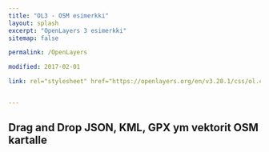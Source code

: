 ```yaml
---
title: "OL3 - OSM esimerkki"
layout: splash
excerpt: "OpenLayers 3 esimerkki"
sitemap: false

permalink: /OpenLayers

modified: 2017-02-01

link: rel="stylesheet" href="https://openlayers.org/en/v3.20.1/css/ol.css" type="text/css"


---
```

## Drag and Drop JSON, KML, GPX ym vektorit OSM kartalle

<div id="kartta" class="map"></div>

<style>
      #map {
        height: 400px;
        width: 100%;
      }
</style>

<script src="https://cdn.polyfill.io/v2/polyfill.min.js?features=requestAnimationFrame,Element.prototype.classList"></script>

<script src="assets/js/DragnDropbundle.js"> </script>

<div id="info">&nbsp;</div>
